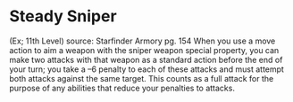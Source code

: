 # Steady Sniper 
(Ex; 11th Level)
source: Starfinder Armory pg. 154
When you use a move action to aim a weapon with the sniper weapon special property, you can make two attacks with that weapon as a standard action before the end of your turn; you take a –6 penalty to each of these attacks and must attempt both attacks against the same target. This counts as a full attack for the purpose of any abilities that reduce your penalties to attacks.

